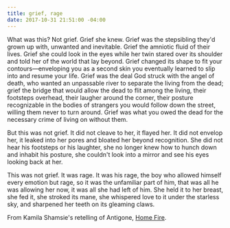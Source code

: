 ```yaml
---
title: grief, rage
date: 2017-10-31 21:51:00 -04:00
---
```


What was this? Not grief. Grief she knew. Grief was the stepsibling they'd grown up with, unwanted and inevitable. Grief the amniotic fluid of their lives. Grief she could look in the eyes while her twin stared over its shoulder and told her of the world that lay beyond. Grief changed its shape to fit your contours—enveloping you as a second skin you eventually learned to slip into and resume your life. Grief was the deal God struck with the angel of death, who wanted an unpassable river to separate the living from the dead; grief the bridge that would allow the dead to flit among the living, their footsteps overhead, their laugher around the corner, their posture recognizable in the bodies of strangers you would follow down the street, willing them never to turn around. Grief was what you owed the dead for the necessary crime of living on without them.

But this was not grief. It did not cleave to her, it flayed her. It did not envelop her, it leaked into her pores and bloated her beyond recognition. She did not hear his footsteps or his laughter, she no longer knew how to hunch down and inhabit his posture, she couldn't look into a mirror and see his eyes looking back at her.

This was not grief. It was rage. It was his rage, the boy who allowed himself every emotion but rage, so it was the unfamiliar part of him, that was all he was allowing her now, it was all she had left of him. She held it to her breast, she fed it, she stroked its mane, she whispered love to it under the starless sky, and sharpened her teeth on its gleaming claws.

From Kamila Shamsie's retelling of Antigone, [Home Fire](https://www.penguinrandomhouse.com/books/555763/home-fire-by-kamila-shamsie/9780735217683/).